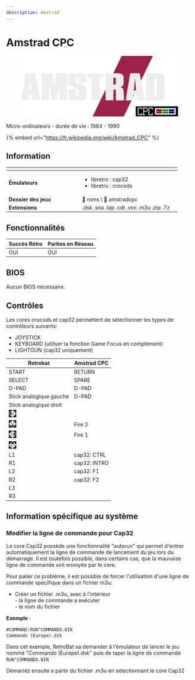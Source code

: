 ```yaml
---
description: Amstrad
---
```


# Amstrad CPC

<div align="left">

<figure><picture><source srcset="https://raw.githubusercontent.com/fabricecaruso/es-theme-carbon/91d85c7849cc550b0cac4e75cb8e0923d3b61b5e/art/logos/amstradcpc-w.svg" media="(prefers-color-scheme: dark)"><img src="https://raw.githubusercontent.com/fabricecaruso/es-theme-carbon/52ff37c9e265587d006945a2ba695b5a962b3a3d/art/logos/amstradcpc.svg" alt=""></picture><figcaption></figcaption></figure>

</div>

Micro-ordinateurs - durée de vie : 1984 - 1990

{% embed url="https://fr.wikipedia.org/wiki/Amstrad_CPC" %}

## Information

<table data-header-hidden><thead><tr><th width="184"></th><th></th><th data-hidden></th></tr></thead><tbody><tr><td><strong>Émulateurs</strong></td><td><ul><li>libretro : cap32</li><li>libretro : crocods</li></ul></td><td></td></tr><tr><td><strong>Dossier des jeux</strong></td><td><span data-gb-custom-inline data-tag="emoji" data-code="1f4c1">📁</span> roms \ <span data-gb-custom-inline data-tag="emoji" data-code="1f4c2">📂</span> amstradcpc</td><td></td></tr><tr><td><strong>Extensions</strong></td><td>.dsk .sna .tap .cdt .voc .m3u .zip .7z</td><td></td></tr></tbody></table>

## Fonctionnalités

| Succès Rétro | Parties en Réseau |
| ------------ | ----------------- |
| OUI          | OUI               |

## BIOS

Aucun BIOS nécessaire.

## Contrôles

Les cores crocods et cap32 permettent de sélectionner les types de contrôleurs suivants:

* JOYSTICK
* KEYBOARD (utiliser la fonction Game Focus en complément)
* LIGHTGUN (cap32 uniquement)

| Retrobat                                       | Amstrad CPC  |
| ---------------------------------------------- | ------------ |
| START                                          | RETURN       |
| SELECT                                         | SPARE        |
| D-PAD                                          | D-PAD        |
| Stick analogique gauche                        | D-PAD        |
| Stick analogique droit                         |              |
| ![](<../../../.gitbook/assets/image (32).png>) |              |
| ![](<../../../.gitbook/assets/image (19).png>) | Fire 2       |
| ![](<../../../.gitbook/assets/image (6).png>)  | Fire 1       |
| ![](<../../../.gitbook/assets/image (34).png>) |              |
| L1                                             | cap32: CTRL  |
| R1                                             | cap32: INTRO |
| L2                                             | cap32: F1    |
| R2                                             | cap32: F2    |
| L3                                             |              |
| R3                                             |              |

## Information spécifique au système

### Modifier la ligne de commande pour Cap32

Le core Cap32 possède une fonctionnalité "autorun" qui permet d'entrer automatiquement la ligne de commande de lancement du jeu lors du démarrage. Il est toutefois possible, dans certains cas, que la mauvaise ligne de commande soit envoyée par le core.&#x20;

Pour palier ce problème, il est possible de forcer l'utilisation d'une ligne de commande spécifique dans un fichier m3u:

* Créer un fichier .m3u, avec à l'intérieur \
  \- la ligne de commande a exécuter\
  \- le nom du fichier

**Exemple** :

```
#COMMAND:RUN"COMMANDO.BIN
Commando (Europe).dsk
```

Dans cet exemple, RetroBat va demander à l'émulateur de lancer le jeu nommé "Commando (Europe).dsk" puis de taper la ligne de commande `RUN"COMMANDO.BIN`

Démarrez ensuite a partir du fichier .m3u en sélectionnant le core Cap32
